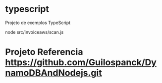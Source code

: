 # typescript
Projeto de exemplos TypeScript

node src/invoiceaws/scan.js

# Projeto Referencia https://github.com/Guilospanck/DynamoDBAndNodejs.git